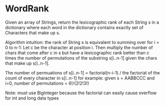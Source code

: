 # WordRank

Given an array of Strings, return the lexicographic rank of each String s in a dictionary where each word in the dictionary 
contains exactly set of Characters that make up s.

Algorithm intuition: the rank of String s is equivalent to summing over for i = 0 to n-1:
Let c be the character at position i. Then multiply the number of chars that come after c in s but have a lexicographic rank
better than c times the number of permutations of the substring s[i..n-1] given the chars that make up s[i..n-1].
  		
The number of permuations of s[i..n-1] = factorial(n-i-1) / the factorial of the count of every character in s[i..n-1]
for example: given s = AABBCCC and i=0, number of permutations = 6!/(2!2!3!)

Note: must use BigInteger because the factorial can easily cause overflow for int and long data types
